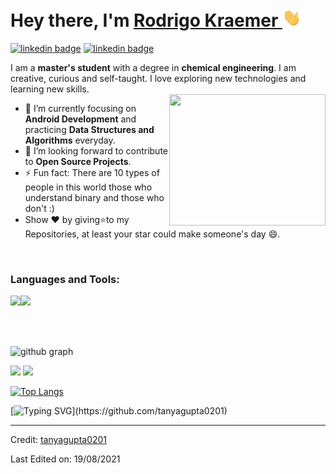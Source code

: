 <h1>Hey there, I'm <a  href="https://github.com/kraemer99/">Rodrigo Kraemer </a> <img  src="https://raw.githubusercontent.com/ABSphreak/ABSphreak/master/gifs/Hi.gif" width="30px"></h1>

[![linkedin badge](https://img.shields.io/badge/Linkedin-0077B5?style=for-the-badge&logo=linkedin&logoColor=white)](https://www.linkedin.com/in/rkraemer99)
[![linkedin badge](https://img.shields.io/badge/Instagram-E4405F?style=for-the-badge&logo=instagram&logoColor=white)](https://www.instagram.com/_rkraemer/)

I am a **master's student** with a degree in **chemical engineering**. I am creative, curious and self-taught. I love exploring new technologies and learning new skills.<br>
<img align='right' src="http://cdn.lowgif.com/small/9cb12f51dffbaaa6-character-typing-by-vincent-mokuenko-dribbble.gif" width="250" height="210">

- 🌱 I’m currently focusing on **Android Development** and practicing **Data Structures and Algorithms** everyday.
- 💬 I’m looking forward to contribute to **Open Source Projects**.
- ⚡ Fun fact: There are 10 types of people in this world those who understand binary and those who don't :)
- Show ❤ by giving⭐to my Repositories, at least your star could make someone's day 😄.

<br>

<h3 align="left">Languages and Tools:</h3>
<p align="left"> <img src="https://img.icons8.com/color/48/4a90e2/c-plus-plus-logo.png"/><img src="https://img.icons8.com/color/48/4a90e2/python--v1.png"/></p>

<br>
<br>

![github graph](https://activity-graph.herokuapp.com/graph?username=tanyagupta0201&theme=react-dark)

<img src = "https://github-readme-streak-stats.herokuapp.com?user=tanyagupta0201&theme=dark&hide_border=false" width = 500>

<img src = "https://github-readme-stats.vercel.app/api?username=tanyagupta0201&show_icons=true&theme=dark" width = 500>

[![Top Langs](https://github-readme-stats.vercel.app/api/top-langs/?username=tanyagupta0201&theme=dark)](https://github.com/tanyagupta0201/github-readme-stats)

[![Typing SVG](https://readme-typing-svg.herokuapp.com/?lines=Thanks+For+Visiting!!&center=true&color="FF0000")](https://github.com/tanyagupta0201)

---

Credit: [tanyagupta0201](https://github.com/tanyagupta0201)

Last Edited on: 19/08/2021
